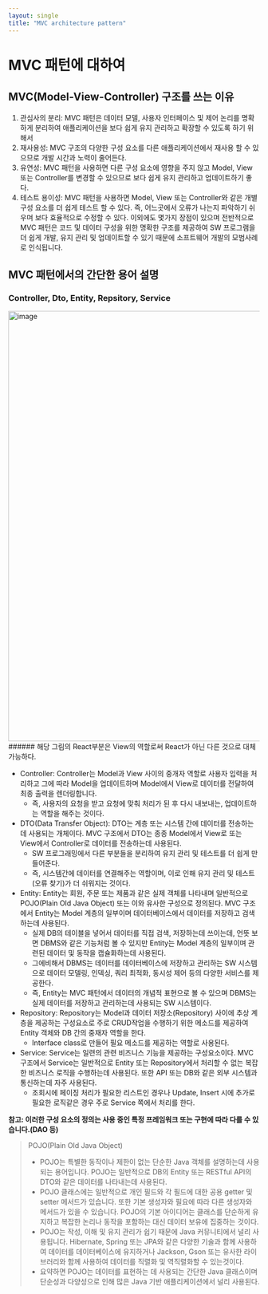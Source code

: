 ```yaml
---
layout: single
title: "MVC architecture pattern"
---
```

# MVC 패턴에 대하여
##  MVC(Model-View-Controller) 구조를 쓰는 이유
1. 관심사의 분리: MVC 패턴은 데이터 모델, 사용자 인터페이스 및 제어 논리를 명확하게 분리하여 애플리케이션을 보다 쉽게 유지 관리하고 확장할 수 있도록 하기 위해서
2. 재사용성: MVC 구조의 다양한 구성 요소를 다른 애플리케이션에서 재사용 할 수 있으므로 개발 시간과 노력이 줄어든다.
3. 유연성: MVC 패턴을 사용하면 다른 구성 요소에 영향을 주지 않고 Model, View 또는 Controller를 변경할 수 있으므로 보다 쉽게 유지 관리하고 업데이트하기 좋다.
4. 테스트 용이성: MVC 패턴을 사용하면 Model, View 또는 Controller와 같은 개별 구성 요소를 더 쉽게 테스트 할 수 있다. 즉, 어느곳에서 오류가 나는지 파악하기 쉬우며 보다 효율적으로 수정할 수 있다.
이외에도 몇가지 장점이 있으며 전반적으로 MVC 패턴은 코드 및 데이터 구성을 위한 명확한 구조를 제공하여 SW 프로그램을 더 쉽게 개발, 유지 관리 및 업데이트할 수 있기 때문에 소프트웨어 개발의 모범사례로 인식됩니다.
## MVC 패턴에서의 간단한 용어 설명
### Controller, Dto, Entity, Repsitory, Service
<img width="863" alt="image" src="https://user-images.githubusercontent.com/124123956/216931074-ff6eaf83-07a3-4bf0-9f05-b6e8615b114c.png">
###### 해당 그림의 React부분은 View의 역할로써 React가 아닌 다른 것으로 대체 가능하다.

* Controller: Controller는 Model과 View 사이의 중개자 역할로 사용자 입력을 처리하고 그에 따라 Model을 업데이트하며 Model에서 View로 데이터를 전달하여 최종 출력을 렌더링합니다.
  * 즉, 사용자의 요청을 받고 요청에 맞춰 처리가 된 후 다시 내보내는, 업데이트하는 역할을 해주는 것이다.
* DTO(Data Transfer Object): DTO는 계층 또는 시스템 간에 데이터를 전송하는데 사용되는 개체이다. MVC 구조에서 DTO는 종종 Model에서 View로 또는 View에서 Controller로 데이터를 전송하는데 사용된다. 
  * SW 프로그래밍에서 다른 부분들을 분리하여 유지 관리 및 테스트를 더 쉽게 만들어준다.
  * 즉, 시스템간에 데이터를 연결해주는 역할이며, 이로 인해 유지 관리 및 테스트(오류 찾기)가 더 쉬워지는 것이다.
* Entity: Entity는 회원, 주문 또는 제품과 같은 실제 객체를 나타내며 일반적으로 POJO(Plain Old Java Object) 또는 이와 유사한 구성으로 정의된다. MVC 구조에서 Entity는 Model 계층의 일부이며 데이터베이스에서 데이터를 저장하고 검색하는데 사용된다.
  * 실제 DB의 테이블을 넣어서 데이터를 직접 검색, 저장하는데 쓰이는데, 언뜻 보면 DBMS와 같은 기능처럼 볼 수 있지만 Entity는 Model 계층의 일부이며 관련된 데이터 및 동작을 캡슐화하는데 사용된다.
  * 그에비해서 DBMS는 데이터를 데이터베이스에 저장하고 관리하는 SW 시스템으로 데이터 모델링, 인덱싱, 쿼리 최적화, 동시성 제어 등의 다양한 서비스를 제공한다.
  * 즉, Entity는 MVC 패턴에서 데이터의 개념적 표현으로 볼 수 있으며 DBMS는 실제 데이터를 저장하고 관리하는데 사용되는 SW 시스템이다.
* Repository: Repository는 Model과 데이터 저장소(Repository) 사이에 추상 계층을 제공하는 구성요소로 주로 CRUD작업을 수행하기 위한 메소드를 제공하여 Entity 객체와 DB 간의 중재자 역할을 한다.
  * Interface class로 만들어 필요 메소드를 제공하는 역할로 사용된다.
* Service: Service는 일련의 관련 비즈니스 기능을 제공하는 구성요소이다. MVC 구조에서 Service는 일반적으로 Entity 또는 Repository에서 처리할 수 없는 복잡한 비즈니스 로직을 수행하는데 사용된다. 또한 API 또는 DB와 같은 외부 시스템과 통신하는데 자주 사용된다.
  * 조회시에 페이징 처리가 필요한 리스트인 경우나 Update, Insert 시에 추가로 필요한 로직같은 경우 주로 Service 쪽에서 처리를 한다.
  
**참고: 이러한 구성 요소의 정의는 사용 중인 특정 프레임워크 또는 구현에 따라 다를 수 있습니다.(DAO 등)**

> POJO(Plain Old Java Object)
> * POJO는 특별한 동작이나 제한이 없는 단순한 Java 객체를 설명하는데 사용되는 용어입니다. POJO는 일반적으로 DB의 Entity 또는 RESTful API의 DTO와 같은 데이터를 나타내는데 사용된다.
> * POJO 클래스에는 일반적으로 개인 필드와 각 필드에 대한 공용 getter 및 setter 메서드가 있습니다. 또한 기본 생성자와 필요에 따라 다른 생성자와 메서드가 있을 수 있습니다. POJO의 기본 아이디어는 클래스를 단순하게 유지하고 복잡한 논리나 동작을 포함하는 대신 데이터 보유에 집중하는 것이다.
> * POJO는 작성, 이해 및 유지 관리가 쉽기 때문에 Java 커뮤니티에서 널리 사용됩니다. Hibernate, Spring 또는 JPA와 같은 다양한 기술과 함께 사용하여 데이터를 데이터베이스에 유지하거나 Jackson, Gson 또는 유사한 라이브러리와 함께 사용하여 데이터를 직렬화 및 역직렬화할 수 있는것이다.
> * 요약하면 POJO는 데이터를 표현하는 데 사용되는 간단한 Java 클래스이며 단순성과 다양성으로 인해 많은 Java 기반 애플리케이션에서 널리 사용된다.
